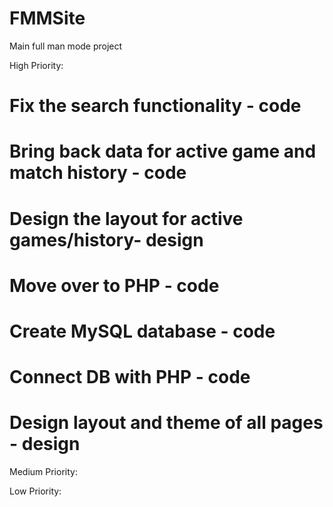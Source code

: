 # FMMSite
Main full man mode project 

High Priority:
# Fix the search functionality - code
# Bring back data for active game and match history - code
# Design the layout for active games/history- design 
# Move over to PHP - code 
# Create MySQL database - code 
# Connect DB with PHP - code 
# Design layout and theme of all pages - design 


Medium Priority: 





Low Priority: 





